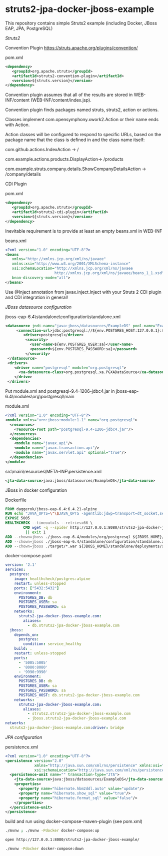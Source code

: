 # struts2-jpa-docker-jboss-example

This repository contains simple Struts2 example (including Docker, JBoss EAP, JPA, PostgreSQL)

_Struts2_

Convention Plugin
https://struts.apache.org/plugins/convention/

pom.xml
```xml
<dependency>
   <groupId>org.apache.struts</groupId>
   <artifactId>struts2-convention-plugin</artifactId>
   <version>${struts.version}</version>
</dependency>
```
Convention plugin assumes that all of the results are stored in WEB-INF/content (WEB-INF/content/index.jsp). 

Convention plugin finds packages named struts, struts2, action or actions.

Classes implement com.opensymphony.xwork2.Action or their name ends with Action. 

Action classes will be configured to respond to specific URLs, based on the package name that the class is defined in and the class name itself:

 com.github.actions.IndexAction -> /

 com.example.actions.products.DisplayAction-> /products

 com.example.struts.company.details.ShowCompanyDetailsAction -> /company/details
 
CDI Plugin

pom.xml
```xml
<dependency>
   <groupId>org.apache.struts</groupId>
   <artifactId>struts2-cdi-plugin</artifactId>
   <version>${struts.version}</version>
</dependency>
```
 Inevitable requirement is to provide at least an empty beans.xml in WEB-INF
 
 beans.xml
```xml
<?xml version="1.0" encoding="UTF-8"?>
<beans
   xmlns="http://xmlns.jcp.org/xml/ns/javaee"
   xmlns:xsi="http://www.w3.org/2001/XMLSchema-instance"
   xsi:schemaLocation="http://xmlns.jcp.org/xml/ns/javaee 
                      http://xmlns.jcp.org/xml/ns/javaee/beans_1_1.xsd"
   bean-discovery-mode="all">
</beans>
```
Use @Inject annotation from javax.inject.Inject with your Struts 2 CDI plugin and CDI integration in general!

_JBoss datasource configuration_

jboss-eap-6.4\standalone\configuration\standalone.xml
```xml
<datasource jndi-name="java:jboss/datasources/ExampleDS" pool-name="ExampleDS" enabled="true" jta="true" use-java-context="true" use-ccm="false">
     <connection-url>jdbc:postgresql://${env.POSTGRES_HOST:127.0.0.1}:${env.POSTGRES_PORT:5432}/${env.POSTGRES_DB:db}</connection-url>
        <driver>postgresql</driver>
         <security>
           <user-name>${env.POSTGRES_USER:sa}</user-name>
           <password>${env.POSTGRES_PASSWORD:sa}</password>
         </security>
 </datasource>
 <drivers>
    <driver name="postgresql" module="org.postgresql">
      <xa-datasource-class>org.postgresql.xa.PGXADataSource</xa-datasource-class>
    </drive>
 </drivers>
```
Put module.xml and postgresql-9.4-1206-jdbc4.jar in jboss-eap-6.4\modules\org\postgresql\main

module.xml
```xml
<?xml version="1.0" encoding="UTF-8"?>
<module xmlns="urn:jboss:module:1.1" name="org.postgresql">
  <resources>
    <resource-root path="postgresql-9.4-1206-jdbc4.jar"/>
  </resources>
  <dependencies>
    <module name="javax.api"/>
    <module name="javax.transaction.api"/>
    <module name="javax.servlet.api" optional="true"/>
  </dependencies>
</module>
```
src\main\resources\META-INF\persistence.xml
```xml
<jta-data-source>java:jboss/datasources/ExampleDS</jta-data-source>
```

JBoss in docker configuration

Dockerfile

```Dockerfile
FROM daggerok/jboss-eap-6.4:6.4.21-alpine
RUN echo "JAVA_OPTS=\"\$JAVA_OPTS -agentlib:jdwp=transport=dt_socket,server=y,suspend=n,address=5005\"" >> ${JBOSS_HOME}/bin/standalone.conf
EXPOSE 5005
HEALTHCHECK --timeout=1s --retries=66 \
        CMD wget -q --spider http://127.0.0.1:8080/struts2-jpa-docker-jboss-example/health \
         || exit 1
ADD --chown=jboss ./jboss-eap-6.4/modules/org/postgresql ${JBOSS_HOME}/modules/org/postgresql
ADD --chown=jboss ./jboss-eap-6.4/standalone/configuration/standalone.xml ${JBOSS_HOME}/standalone/configuration/standalone.xml
ADD --chown=jboss ./target/*.war ${JBOSS_HOME}/standalone/deployments/struts2-jpa-docker-jboss-example.war
```
docker-compose.yaml
```yaml
version: '2.1'
services:
  postgres:
    image: healthcheck/postgres:alpine
    restart: unless-stopped
    ports: ["5432:5432"]
    environment:
      POSTGRES_DB: db
      POSTGRES_USER: sa
      POSTGRES_PASSWORD: sa
    networks:
      struts2-jpa-docker-jboss-example.com:
        aliases:
          - db.struts2-jpa-docker-jboss-example.com
  jboss:
    depends_on:
      postgres:
        condition: service_healthy
    build: .
    restart: unless-stopped
    ports:
      - '5005:5005'
      - '8080:8080'
      - '9990:9990'
    environment:
      POSTGRES_DB: db
      POSTGRES_USER: sa
      POSTGRES_PASSWORD: sa
      POSTGRES_HOST: db.struts2-jpa-docker-jboss-example.com
    networks:
      struts2-jpa-docker-jboss-example.com:
        aliases:
          - struts2.struts2-jpa-docker-jboss-example.com
          - jboss.struts2-jpa-docker-jboss-example.com
networks:
  struts2-jpa-docker-jboss-example.com:driver: bridge
  ```
_JPA configuration_

persistence.xml
```xml
<?xml version="1.0" encoding="UTF-8"?>
<persistence version="2.0"
             xmlns="http://java.sun.com/xml/ns/persistence" xmlns:xsi="http://www.w3.org/2001/XMLSchema-instance"
             xsi:schemaLocation="http://java.sun.com/xml/ns/persistence http://java.sun.com/xml/ns/persistence/persistence_2_0.xsd">
  <persistence-unit name="" transaction-type="JTA">
    <jta-data-source>java:jboss/datasources/ExampleDS</jta-data-source>
    <properties>
      <property name="hibernate.hbm2ddl.auto" value="update"/>
      <property name="hibernate.show_sql" value="true"/>
      <property name="hibernate.format_sql" value="false"/>
    </properties>
  </persistence-unit>
</persistence>
```

build and run using docker-compose-maven-plugin (see pom.xml)
```bash
./mvnw ; ./mvnw -Pdocker docker-compose:up

open http://127.0.0.1:8080/struts2-jpa-docker-jboss-example/

./mvnw -Pdocker docker-compose:down
```


